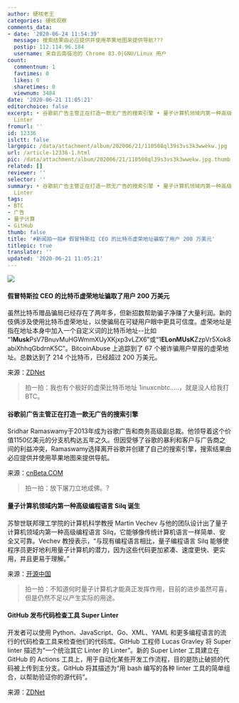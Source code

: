 ```yaml
---
author: 硬核老王
categories: 硬核观察
comments_data:
- date: '2020-06-24 11:54:39'
  message: 搜索结果由必应提供并使用苹果地图来提供导航???
  postip: 112.114.96.184
  username: 来自云南临沧的 Chrome 83.0|GNU/Linux 用户
count:
  commentnum: 1
  favtimes: 0
  likes: 0
  sharetimes: 0
  viewnum: 3484
date: '2020-06-21 11:05:21'
editorchoice: false
excerpt: • 谷歌前广告主管正在打造一款无广告的搜索引擎 • 量子计算机领域内第一种高级编程语言 Silq 诞生 • GitHub 发布代码检查工具 Super
  Linter
fromurl: ''
id: 12336
islctt: false
largepic: /data/attachment/album/202006/21/110508ql39s3vs3k3wwekw.jpg
url: /article-12336-1.html
pic: /data/attachment/album/202006/21/110508ql39s3vs3k3wwekw.jpg.thumb.jpg
related: []
reviewer: ''
selector: ''
summary: • 谷歌前广告主管正在打造一款无广告的搜索引擎 • 量子计算机领域内第一种高级编程语言 Silq 诞生 • GitHub 发布代码检查工具 Super
  Linter
tags:
- BTC
- 广告
- 量子计算
- GitHub
thumb: false
title: '#新闻拍一拍# 假冒特斯拉 CEO 的比特币虚荣地址骗取了用户 200 万美元'
titlepic: true
translator: ''
updated: '2020-06-21 11:05:21'
---
```


![](/data/attachment/album/202006/21/110508ql39s3vs3k3wwekw.jpg)


#### 假冒特斯拉 CEO 的比特币虚荣地址骗取了用户 200 万美元


虽然比特币赠品骗局已经存在了两年多，但新招数帮助骗子净赚了大量利润。新的伎俩涉及使用比特币虚荣地址，以使骗局在可疑用户眼中更具可信度。虚荣地址是指在地址本身中加入一个自定义词的比特币地址--比如 “1**Musk**PsV7BnuvMuHGWmmXUyXKjxp3vLZX6”或“1**ELonMUsK**ZzpVr5Xok8abiXhhqGbdrnK5C”。BitcoinAbuse 上追踪到了 67 个被诈骗用户举报的虚荣地址。总数达到了 214 个比特币，已经超过 200 万美元。


来源：[ZDNet](https://www.zdnet.com/article/elon-musk-bitcoin-vanity-addresses-used-to-scam-users-out-of-2-million/)



> 
> 拍一拍：我也有个极好的虚荣比特币地址 1inuxcnbtc.....，就是没人给我打 BTC。
> 
> 
> 


#### 谷歌前广告主管正在打造一款无广告的搜索引擎


Sridhar Ramaswamy于2013年成为谷歌广告和商务高级副总裁。他领导着这个价值1150亿美元的分支机构达五年之久。但因受够了谷歌的暴利和客户与广告商之间的利益冲突，Ramaswamy选择离开谷歌并创建了自己的搜索引擎，搜索结果由必应提供并使用苹果地图来提供导航。


来源：[cnBeta.COM](https://www.cnbeta.com/articles/tech/993681.htm)



> 
> 拍一拍：放下屠刀立地成佛。?
> 
> 
> 


#### 量子计算机领域内第一种高级编程语言 Silq 诞生


苏黎世联邦理工学院的计算机科学教授 Martin Vechev 与他的团队设计出了量子计算机领域内第一种高级编程语言 Silq，它能够像传统计算机语言一样简单、安全又可靠。Vechev 教授表示，“与现有编程语言相比，量子编程语言 Silq 能够使程序员更好地利用量子计算机的潜力，因为这些代码更加紧凑、速度更快、更实用，并且更易于理解。”


来源：[开源中国](https://www.oschina.net/news/116574/silq-programming-language-for-quantum-computers)



> 
> 拍一拍：不知道何时量子计算机才能真正发挥作用，目前的进步虽然可喜，但是仍然不足以产生实际的用途。
> 
> 
> 


#### GitHub 发布代码检查工具 Super Linter


开发者可以使用 Python、JavaScript、Go、XML、YAML 和更多编程语言的流行的代码检查工具来检查他们的代码库。GitHub 工程师 Lucas Gravley 将 Super linter 描述为“一个统治其它 Linter 的 Linter”。新的 Super Linter 工具建立在 GitHub 的 Actions 工具上，用于自动化某些开发工作流程，目的是防止破损的代码被上传到主分支。GitHub 将其描述为“用 bash 编写的各种 linter 工具的简单组合，以帮助验证你的源代码”。


来源：[ZDNet](https://www.zdnet.com/article/microsofts-github-now-open-source-developers-get-one-linter-to-rule-them-all/)